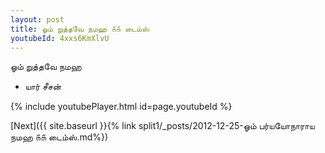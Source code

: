 ```yaml
---
layout: post
title: ஓம் றுத்தவே நமஹ ௧௧ டைம்ஸ்
youtubeId: 4xxs6KmXlvU
---
```

 
 
 ஓம் றுத்தவே நமஹ  
 
 -  யார் சீசன் 
 
  
 
  
 
 
 
 
 
 


{% include youtubePlayer.html id=page.youtubeId %}
 
[Next]({{ site.baseurl }}{% link  split1/_posts/2012-12-25-ஓம் பர்யயோநாராய நமஹ ௧௧ டைம்ஸ்.md%})
 
